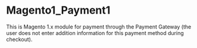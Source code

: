 # Magento1_Payment1
This is Magento 1.x module for payment through the Payment Gateway (the user does not enter addition information for this payment method during checkout).
